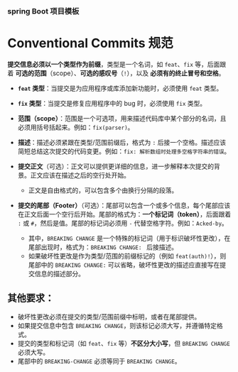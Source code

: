 ### spring Boot 项目模板
# Conventional Commits 规范

**提交信息必须以一个类型作为前缀**，类型是一个名词，如 `feat`、`fix` 等，后面跟着 **可选的范围**（scope）、**可选的感叹号**（`!`），以及 **必须有的终止冒号和空格**。

- **`feat` 类型**：当提交是为应用程序或库添加新功能时，必须使用 `feat` 类型。
- **`fix` 类型**：当提交是修复应用程序中的 bug 时，必须使用 `fix` 类型。
- **范围（scope）**：范围是一个可选项，用来描述代码库中某个部分的名词，且必须用括号括起来。例如：`fix(parser)`。
- **描述**：描述必须紧跟在类型/范围前缀后，格式为 `:` 后接一个空格。描述应该简短总结这次提交的代码变更。例如：`fix: 解析数组时处理多空格字符串的错误`。
- **提交正文**（可选）：正文可以提供更详细的信息，进一步解释本次提交的背景。正文应该在描述之后的空行处开始。
    - 正文是自由格式的，可以包含多个由换行分隔的段落。

- **提交的尾部（Footer）**（可选）：尾部可以包含一个或多个信息，每个尾部应该在正文后面一个空行后开始。尾部的格式为：**一个标记词（token）**，后面跟着 `:` 或 `#`，然后是值。尾部的标记词必须用 `-` 代替空格字符。例如：`Acked-by`。
    - 其中，`BREAKING CHANGE` 是一个特殊的标记词（用于标识破坏性更改），在尾部出现时，格式为：`BREAKING CHANGE: ` 后接描述。
    - 如果破坏性更改是作为类型/范围的前缀标记的（例如 `feat(auth)!`），则尾部中的 `BREAKING CHANGE:` 可以省略，破坏性更改的描述应直接写在提交信息的描述部分。

## 其他要求：
- 破坏性更改必须在提交的类型/范围前缀中标明，或者在尾部提供。
- 如果提交信息中包含 `BREAKING CHANGE`，则该标记必须大写，并遵循特定格式。
- 提交的类型和标记词（如 `feat`、`fix` 等）**不区分大小写**，但 `BREAKING CHANGE` 必须大写。
- 尾部中的 `BREAKING-CHANGE` 必须等同于 `BREAKING CHANGE`。


